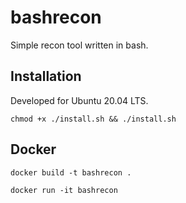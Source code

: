 # bashrecon
Simple recon tool written in bash. 

## Installation
Developed for Ubuntu 20.04 LTS.
```
chmod +x ./install.sh && ./install.sh
```

## Docker
```
docker build -t bashrecon .
```
```
docker run -it bashrecon 
```
